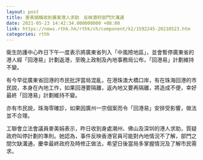 ```yaml
---
layout: post
title: 麥美娟稱收到廣東港人求助　反映港府部門欠溝通
date: 2021-05-23 14:42:34.000000000 +08:00
link: https://news.rthk.hk/rthk/ch/component/k2/1592245-20210523.htm
categories: rthk
---
```


衞生防護中心昨日下午一度表示將廣東省列入「中風險地區」，並會暫停廣東省的港人經「回港易」計劃返港，至晚上政制及內地事務局公布，「回港易」計劃維持不變。

有今早從廣東省回港的市民批評當局混亂，在港珠澳大橋口岸，有在珠海回港的市民說，本身在內地工作，如果回港要隔離，返內地又要再隔離，將造成不便，幸好最終「回港易」計劃維持不變。

亦有市民說，珠海零確診，如果因廣州一宗個案而令「回港易」安排受影響，做法並不合理。

工聯會立法會議員麥美娟表示，昨日收到身處潮州、佛山及深圳的港人求助，質疑政府叫停計劃的準則。她認為，事件反映香港官員可能對內地情況不了解，部門之間欠缺溝通，慶幸最終政府及時修正做法，希望日後當局多掌握情況及了解市民需求。
